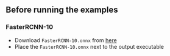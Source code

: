 ## Before running the examples

### FasterRCNN-10

* Download `FasterRCNN-10.onnx` from [here](https://github.com/onnx/models/tree/main/vision/object_detection_segmentation/faster-rcnn/model)
* Place the `FasterRCNN-10.onnx` next to the output executable


